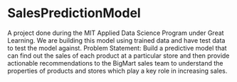 # SalesPredictionModel
A project done during the MIT Applied Data Science Program under Great Learning.  We are building this model using trained data and have test data to test the model against. 
Problem Statement: Build a predictive model that can find out the sales of each product at a particular store and then provide actionable recommendations to the BigMart sales team to understand the properties of products and stores which play a key role in increasing sales.
